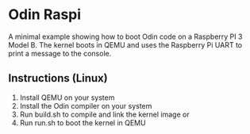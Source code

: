 # Odin Raspi

A minimal example showing how to boot Odin code on a Raspberry PI 3 Model B. The kernel boots in QEMU and uses the Raspberry Pi UART to print a message to the console.

## Instructions (Linux)

1. Install QEMU on your system
2. Install the Odin compiler on your system
3. Run build.sh to compile and link the kernel image or
4. Run run.sh to boot the kernel in QEMU